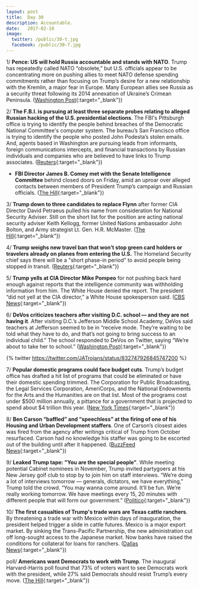 ```yaml
---
layout: post
title:  Day 30
description: Accountable.
date:   2017-02-18
image:
  twitter: /public/30-t.jpg
  facebook: /public/30-f.jpg
---
```


1/ **Pence: US will hold Russia accountable and stands with NATO**. Trump has repeatedly called NATO “obsolete,” but U.S. officials appear to be concentrating more on pushing allies to meet NATO defense spending commitments rather than focusing on Trump’s desire for a new relationship with the Kremlin, a major fear in Europe. Many European allies see Russia as a security threat following its 2014 annexation of Ukraine’s Crimean Peninsula. ([Washington Post](https://www.washingtonpost.com/world/pence-and-merkel-embrace-nato-but-differ-on-transatlantic-partnership/2017/02/18/909c6a92-f55c-11e6-9fb1-2d8f3fc9c0ed_story.html){:target="_blank"}) 

2/ **The F.B.I. is pursuing at least three separate probes relating to alleged Russian hacking of the U.S. presidential elections**. The FBI's Pittsburgh office is trying to identify the people behind breaches of the Democratic National Committee's computer system. The bureau’s San Francisco office is trying to identify the people who posted John Podesta’s stolen emails. And, agents based in Washington are pursuing leads from informants, foreign communications intercepts, and financial transactions by Russian individuals and companies who are believed to have links to Trump associates. ([Reuters](http://www.reuters.com/article/us-usa-trump-russia-cyber-idUSKBN15X0OE){:target="_blank"}) 

* **FBI Director James B. Comey met with the Senate Intelligence Committee** behind closed doors on Friday, amid an uproar over alleged contacts between members of President Trump’s campaign and Russian officials. ([The Hill](http://www.thehill.com/policy/national-security/320161-comey-meets-with-intel-senators-amidst-russia-uproar){:target="_blank"}) 

3/ **Trump down to three candidates to replace Flynn** after former CIA Director David Petraeus pulled his name from consideration for National Security Adviser. Still on the short list for the position are acting national security adviser Keith Kellogg, former United Nations ambassador John Bolton, and Army strategist Lt. Gen. H.R. McMaster. ([The Hill](http://thehill.com/blogs/blog-briefing-room/news/320206-petraeus-no-longer-being-considered-to-replace-flynn-report){:target="_blank"}) 

4/ **Trump weighs new travel ban that won’t stop green card holders or travelers already on planes from entering the U.S.** The Homeland Security chief says there will be a "short phase-in period” to avoid people being stopped in transit. ([Reuters](http://www.reuters.com/article/us-usa-trump-immigration-idUSKBN15X0O6){:target="_blank"}) 

5/ **Trump yells at CIA Director Mike Pompeo** for not pushing back hard enough against reports that the intelligence community was withholding information from him. The White House denied the report. The president “did not yell at the CIA director,” a White House spokesperson said. ([CBS News](http://www.cbsnews.com/news/trump-yells-at-cia-director-over-reports-intel-officials-are-keeping-information-from-him/){:target="_blank"}) 

6/ **DeVos criticizes teachers after visiting D.C. school — and they are not having it**. After visiting D.C.’s Jefferson Middle School Academy, DeVos said teachers at Jefferson seemed to be in “receive mode. They’re waiting to be told what they have to do, and that’s not going to bring success to an individual child.” The school responded to DeVos on Twitter, saying “We’re about to take her to school.” ([Washington Post](https://www.washingtonpost.com/news/education/wp/2017/02/18/devos-criticized-teachers-at-d-c-school-she-visited-and-they-are-not-having-it/){:target="_blank"}) 

{% twitter https://twitter.com/JATrojans/status/832747926845747200 %} 

7/ **Popular domestic programs could face budget cuts**. Trump’s budget office has drafted a hit list of programs that could be eliminated or have their domestic spending trimmed. The Corporation for Public Broadcasting, the Legal Services Corporation, AmeriCorps, and the National Endowments for the Arts and the Humanities are on that list. Most of the programs cost under $500 million annually, a pittance for a government that is projected to spend about $4 trillion this year. ([New York Times](https://www.nytimes.com/2017/02/17/us/politics/trump-program-eliminations-white-house-budget-office.html){:target="_blank"}) 

8/ **Ben Carson “baffled” and “speechless” at the firing of one of his Housing and Urban Development staffers**. One of Carson’s closest aides was fired from the agency after writings critical of Trump from October resurfaced. Carson had no knowledge his staffer was going to be escorted out of the building until after it happened. ([BuzzFeed News](https://www.buzzfeed.com/darrensands/sources-say-dr-ben-carson-baffled-at-firing-of-hud-staffer){:target="_blank"}) 

9/ **Leaked Trump tape: "You are the special people”**. While meeting potential Cabinet nominees in November, Trump invited partygoers at his New Jersey golf club to stop by to join him on staff interviews. “We’re doing a lot of interviews tomorrow — generals, dictators, we have everything,” Trump told the crowd. “You may wanna come around. It’ll be fun. We’re really working tomorrow. We have meetings every 15, 20 minutes with different people that will form our government.” ([Politico](http://www.politico.com/story/2017/02/trump-leaked-audio-clubs-guests-235161){:target="_blank"}) 

10/ **The first casualties of Trump's trade wars are Texas cattle ranchers**.  By threatening a trade war with Mexico within days of inauguration, the president helped trigger a slide in cattle futures. Mexico is a major export market. By sinking the Trans-Pacific Partnership, the new administration cut off long-sought access to the Japanese market. Now banks have raised the conditions for collateral for loans for ranchers. ([Dallas News](http://www.dallasnews.com/opinion/commentary/2017/02/16/first-casualties-trumps-trade-wars-texas-cattle-ranchers){:target="_blank"}) 

poll/ **Americans want Democrats to work with Trump**. The inaugural Harvard-Harris poll found that 73% of voters want to see Democrats work with the president, while 27% said Democrats should resist Trump’s every move. ([The Hill](http://thehill.com/homenews/news/320229-poll-americans-want-democrats-to-work-with-trump){:target="_blank"}) 

